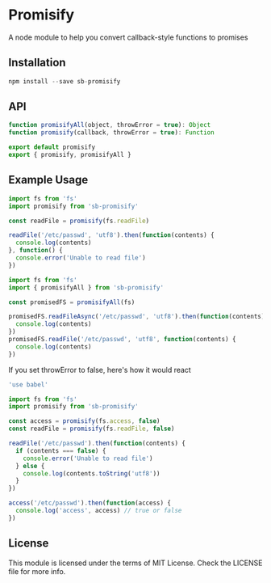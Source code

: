 # Promisify

A node module to help you convert callback-style functions to promises

## Installation

```js
npm install --save sb-promisify
```

## API

```js
function promisifyAll(object, throwError = true): Object
function promisify(callback, throwError = true): Function

export default promisify
export { promisify, promisifyAll }
```

## Example Usage

```js
import fs from 'fs'
import promisify from 'sb-promisify'

const readFile = promisify(fs.readFile)

readFile('/etc/passwd', 'utf8').then(function(contents) {
  console.log(contents)
}, function() {
  console.error('Unable to read file')
})
```
```js
import fs from 'fs'
import { promisifyAll } from 'sb-promisify'

const promisedFS = promisifyAll(fs)

promisedFS.readFileAsync('/etc/passwd', 'utf8').then(function(contents) {
  console.log(contents)
})
promisedFS.readFile('/etc/passwd', 'utf8', function(contents) {
  console.log(contents)
})
```

If you set throwError to false, here's how it would react

```js
'use babel'

import fs from 'fs'
import promisify from 'sb-promisify'

const access = promisify(fs.access, false)
const readFile = promisify(fs.readFile, false)

readFile('/etc/passwd').then(function(contents) {
  if (contents === false) {
    console.error('Unable to read file')
  } else {
    console.log(contents.toString('utf8'))
  }
})

access('/etc/passwd').then(function(access) {
  console.log('access', access) // true or false
})
```

## License
This module is licensed under the terms of MIT License. Check the LICENSE file for more info.
